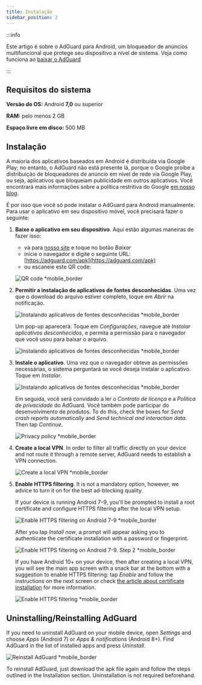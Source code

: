 ```yaml
---
title: Instalação
sidebar_position: 2
---
```


:::info

Este artigo é sobre o AdGuard para Android, um bloqueador de anúncios multifuncional que protege seu dispositivo a nível de sistema. Veja como funciona ao [baixar o AdGuard](https://agrd.io/download-kb-adblock)

:::

## Requisitos do sistema

**Versão do OS:** Android **7,0** ou superior

**RAM:** pelo menos 2 GB

**Espaço livre em disco:** 500 MB

## Instalação

A maioria dos aplicativos baseados em Android é distribuída via Google Play; no entanto, o AdGuard não está presente lá, porque o Google proíbe a distribuição de bloqueadores de anúncio em nível de rede via Google Play, ou seja, aplicativos que bloqueiam publicidade em outros aplicativos. Você encontrará mais informações sobre a política restritiva do Google [em nosso blog](https://adguard.com/blog/adguard-google-play-removal.html).

É por isso que você só pode instalar o AdGuard para Android manualmente. Para usar o aplicativo em seu dispositivo móvel, você precisará fazer o seguinte:

1. **Baixe o aplicativo em seu dispositivo**. Aqui estão algumas maneiras de fazer isso:

    - vá para [nosso site](https://adguard.com/adguard-android/overview.html) e toque no botão *Baixar*
    - inicie o navegador e digite o seguinte URL: [https://adguard.com/apk](https://adguard.com/apk)
    - ou escaneie este QR code:

    ![QR code *mobile_border](https://cdn.adtidy.org/content/kb/ad_blocker/android/installation/inst-qr-en-1.png)

1. **Permitir a instalação de aplicativos de fontes desconhecidas**. Uma vez que o download do arquivo estiver completo, toque em *Abrir* na notificação.

    ![Instalando aplicativos de fontes desconhecidas *mobile_border](https://cdn.adtidy.org/content/kb/ad_blocker/android/installation/inst_1.png)

    Um pop-up aparecerá. Toque em *Configurações*, navegue até *Instalar aplicativos desconhecidos*, e permita a permissão para o navegador que você usou para baixar o arquivo.

    ![Instalando aplicativos de fontes desconhecidas *mobile_border](https://cdn.adtidy.org/content/kb/ad_blocker/android/installation/inst_3.png)

1. **Instale o aplicativo**. Uma vez que o navegador obteve as permissões necessárias, o sistema perguntará se você deseja instalar o aplicativo. Toque em *Instalar*.

    ![Instalando aplicativos de fontes desconhecidas *mobile_border](https://cdn.adtidy.org/content/kb/ad_blocker/android/installation/inst_4.png)

    Em seguida, você será convidado a ler o *Contrato de licença* e a *Política de privacidade* do AdGuard. Você também pode participar do desenvolvimento de produtos. To do this, check the boxes for *Send crash reports automatically* and *Send technical and interaction data*. Then tap *Continue*.

    ![Privacy policy *mobile_border](https://cdn.adtidy.org/content/kb/ad_blocker/android/installation/fl_3.png)

1. **Create a local VPN**. In order to filter all traffic directly on your device and not route it through a remote server, AdGuard needs to establish a VPN connection.

    ![Create a local VPN *mobile_border](https://cdn.adtidy.org/content/kb/ad_blocker/android/installation/fl_2.png)

1. **Enable HTTPS filtering**. It is not a mandatory option, however, we advice to turn it on for the best ad-blocking quality.

    If your device is running Android 7–9, you'll be prompted to install a root certificate and configure HTTPS filtering after the local VPN setup.

    ![Enable HTTPS filtering on Android 7-9 *mobile_border](https://cdn.adtidy.org/content/kb/ad_blocker/android/installation/cert_1.jpg)

    After you tap *Install now*, a prompt will appear asking you to authenticate the certificate installation with a password or fingerprint.

    ![Enable HTTPS filtering on Android 7-9. Step 2 *mobile_border](https://cdn.adtidy.org/content/kb/ad_blocker/android/installation/cert_2.jpg)

    If you have Android 10+ on your device, then after creating a local VPN, you will see the main app screen with a snack bar at the bottom with a suggestion to enable HTTPS filtering: tap *Enable* and follow the instructions on the next screen or check [the article about certificate installation](solving-problems/manual-certificate.md) for more information.

    ![Enable HTTPS filtering *mobile_border](https://cdn.adtidy.org/content/kb/ad_blocker/android/installation/fl_5.png)

## Uninstalling/Reinstalling AdGuard

If you need to uninstall AdGuard on your mobile device, open *Settings* and choose *Apps* (Android 7) or *Apps & notifications* (Android 8+). Find AdGuard in the list of installed apps and press *Uninstall*.

![Reinstall AdGuard *mobile_border](https://cdn.adtidy.org/content/kb/ad_blocker/android/installation/inst_4.png)

To reinstall AdGuard, just download the apk file again and follow the steps outlined in the Installation section. Uninstallation is not required beforehand.

